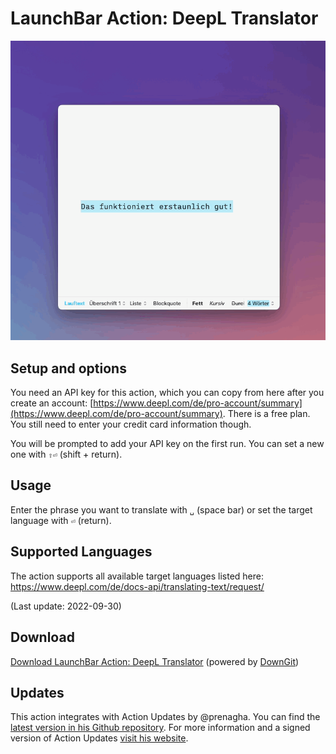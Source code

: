 # LaunchBar Action: DeepL Translator

<img src="01.gif" width="776"/> 

## Setup and options

You need an API key for this action, which you can copy from here after you create an account: [https://www.deepl.com/de/pro-account/summary](https://www.deepl.com/de/pro-account/summary). There is a free plan. You still need to enter your credit card information though.

You will be prompted to add your API key on the first run. You can set a new one with `⇧⏎` (shift + return).

## Usage

Enter the phrase you want to translate with `␣` (space bar) or set the target language with `⏎` (return).

## Supported Languages

The action supports all available target languages listed here: 
https://www.deepl.com/de/docs-api/translating-text/request/ 

(Last update: 2022-09-30)

## Download

[Download LaunchBar Action: DeepL Translator](https://minhaskamal.github.io/DownGit/#/home?url=https://github.com/Ptujec/LaunchBar/tree/master/DeepL-Action) (powered by [DownGit](https://github.com/MinhasKamal/DownGit))

## Updates

This action integrates with Action Updates by @prenagha. You can find the [latest version in his Github repository](https://github.com/prenagha/launchbar). For more information and a signed version of Action Updates [visit his website](https://renaghan.com/launchbar/action-updates/).